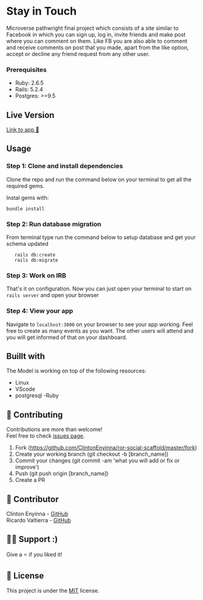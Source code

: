 Stay in Touch
==============

Microverse pathwright final project which consists of a site similar to Facebook in which you can sign up, log in, invite friends and make post where you can comment on them. Like FB you are also able to comment and receive comments on post that you made, apart from the like option, accept or decline any friend request from any other user.


### Prerequisites

- Ruby: 2.6.5
- Rails: 5.2.4
- Postgres: >=9.5


## Live Version
[Link to app :star2:](https://infinite-island-22073.herokuapp.com/)

## Usage
### Step 1: Clone and install dependencies
Clone the repo and run the command below on your terminal to get all the required gems.

Instal gems with:

```
bundle install
```

### Step 2: Run database migration
From terminal type run the command below to setup database and get your schema updated

```
   rails db:create
   rails db:migrate
```

### Step 3: Work on IRB
That's it on configuration. Now you can just open your terminal to start on `rails server` and open your browser


### Step 4: View your app
Navigate to `localhost:3000` on your browser to see your app working.
Feel free to create as many events as you want. The other users will attend and you will get informed of that on your dashboard.


## Buillt with
The Model is working on top of the following resources:

- Linux
- VScode
- postgresql
-Ruby


## 🤝 Contributing


Contributions are more than welcome!<br/>Feel free to check [issues page](https://github.com/ClintonEnyinna/ror-social-scaffold/issues).


1. Fork (https://github.com/ClintonEnyinna/ror-social-scaffold/master/fork)
2. Create your working branch (git checkout -b [branch_name])
3. Commit your changes (git commit -am 'what you will add or fix or improve')
4. Push (git push origin [branch_name])
5. Create a PR

## 🤖 Contributor

Clinton Enyinna - [GitHub](https://github.com/ClintonEnyinna)
<br>
Ricardo Valtierra - [GitHub](https://github.com/ricardovaltierra)

## 🙋‍♂ Support :)

Give a ⭐️ if you liked it!

## 📝 License

This project is under the [MIT](LICENSE) license.
